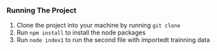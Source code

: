 ### Running The Project
1. Clone the project into your machine by running `git clone`
2. Run `npm install` to install the node packages
3. Run `node index1` to run the second file with importedt trainning data
